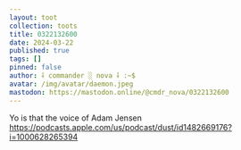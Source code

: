 ```yaml
---
layout: toot
collection: toots
title: 0322132600
date: 2024-03-22
published: true
tags: []
pinned: false
author: ⸸ commander ░ nova ⸸ :~$
avatar: /img/avatar/daemon.jpeg
mastodon: https://mastodon.online/@cmdr_nova/0322132600
---
```


Yo is that the voice of Adam Jensen https://podcasts.apple.com/us/podcast/dust/id1482669176?i=1000628265394
